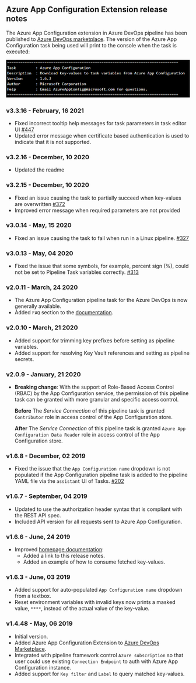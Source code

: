 ## Azure App Configuration Extension release notes

The Azure App Configuration extension in Azure DevOps pipeline has been published to [Azure DevOps marketplace](https://marketplace.visualstudio.com/items?itemName=AzureAppConfiguration.azure-app-configuration-task&ssr=false#overview). The version of the Azure App Configuration task being used will print to the console when the task is executed: 

![sample](pictures/AzureDevOpsExtensionVersionSample.PNG)

### v3.3.16 - February, 16 2021
* Fixed incorrect tooltip help messages for task parameters in task editor UI [#447](https://github.com/Azure/AppConfiguration/issues/447) 
* Updated error message when certificate based authentication is used to indicate that it is not supported.

### v3.2.16 - December, 10 2020
* Updated the readme 

### v3.2.15 - December, 10 2020
* Fixed an issue causing the task to partially succeed when key-values are overwritten [#372](https://github.com/Azure/AppConfiguration/issues/372)
* Improved error message when required parameters are not provided 

### v3.0.14 - May, 15 2020
* Fixed an issue causing the task to fail when run in a Linux pipeline. [#327](https://github.com/Azure/AppConfiguration/issues/327)

### v3.0.13 - May, 04 2020
* Fixed the issue that some symbols, for example, percent sign (%), could not be set to Pipeline Task variables correctly. [#313](https://github.com/Azure/AppConfiguration/issues/313)

### v2.0.11 - March, 24 2020
* The Azure App Configuration pipeline task for the Azure DevOps is now generally available.
* Added `FAQ` section to the [documentation](https://marketplace.visualstudio.com/items?itemName=AzureAppConfiguration.azure-app-configuration-task).  

### v2.0.10 - March, 21 2020
* Added support for trimming key prefixes before setting as pipeline variables.
* Added support for resolving Key Vault references and setting as pipeline secrets.

### v2.0.9 - January, 21 2020
* **Breaking change**: With the support of Role-Based Access Control (RBAC) by the App Configuration service, the permission of this pipeline task can be granted with more granular and specific access control.

  **Before**
  The *Service Connection* of this pipeline task is granted `Contributor` role in access control of the App Configuration store.

  **After**
 The *Service Connection* of this pipeline task is granted `Azure App Configuration Data Reader` role in access control of the App Configuration store.

### v1.6.8 - December, 02 2019
  * Fixed the issue that the `App Configuration name` dropdown is not populated if the App Configuration pipeline task is added to the pipeline YAML file via the `assistant` UI of Tasks. [#202](https://github.com/Azure/AppConfiguration/issues/202)

### v1.6.7 - September, 04 2019
  * Updated to use the authorization header syntax that is compliant with the REST API spec.
  * Included API version for all requests sent to Azure App Configuration.

### v1.6.6 - June, 24 2019
* Improved [homepage documentation](https://marketplace.visualstudio.com/items?itemName=AzureAppConfiguration.azure-app-configuration-task):
  * Added a link to this release notes.
  * Added an example of how to consume fetched key-values.

### v1.6.3 - June, 03 2019
* Added support for auto-populated `App Configuration name` dropdown from a textbox.
* Reset environment variables with invalid keys now prints a masked value, `****`, instead of the actual value of the key-value.

### v1.4.48 - May, 06 2019
* Initial version.
* Added Azure App Configuration Extension to [Azure DevOps Marketplace](https://marketplace.visualstudio.com/).
* Integrated with pipeline framework control `Azure subscription` so that user could use existing `Connection Endpoint` to auth with Azure App Configuration instance.
* Added support for `Key filter` and `Label` to query matched key-values.


